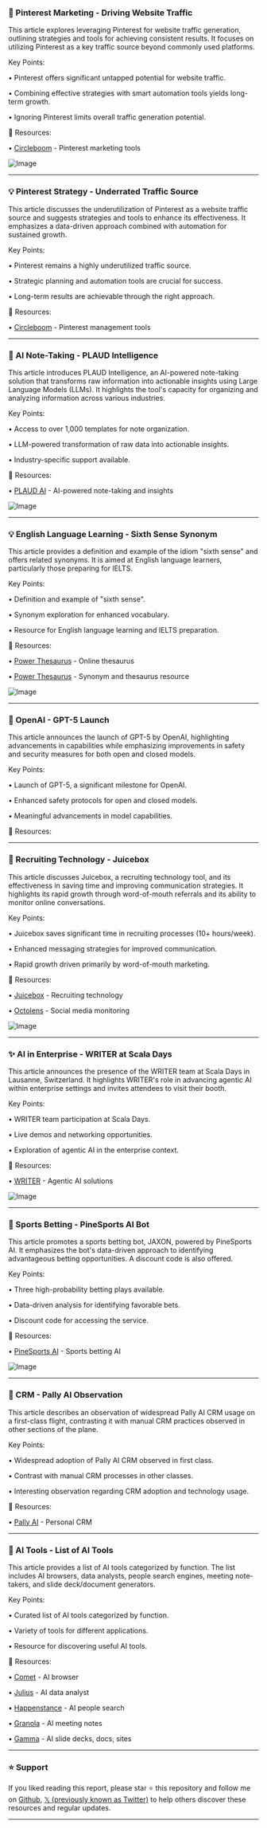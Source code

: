 ### 🚀 Pinterest Marketing - Driving Website Traffic

This article explores leveraging Pinterest for website traffic generation, outlining strategies and tools for achieving consistent results.  It focuses on utilizing Pinterest as a key traffic source beyond commonly used platforms.

Key Points:

• Pinterest offers significant untapped potential for website traffic.


• Combining effective strategies with smart automation tools yields long-term growth.


•  Ignoring Pinterest limits overall traffic generation potential.



🔗 Resources:

• [Circleboom](https://x.com/circleboom) - Pinterest marketing tools


![Image](https://pbs.twimg.com/media/Gx5Sxf8XMAA6ppU?format=jpg&name=small)


---
### 💡 Pinterest Strategy - Underrated Traffic Source

This article discusses the underutilization of Pinterest as a website traffic source and suggests strategies and tools to enhance its effectiveness. It emphasizes a data-driven approach combined with automation for sustained growth.

Key Points:

• Pinterest remains a highly underutilized traffic source.


• Strategic planning and automation tools are crucial for success.


• Long-term results are achievable through the right approach.



🔗 Resources:

• [Circleboom](https://x.com/circleboom) - Pinterest management tools


---
### 🤖 AI Note-Taking - PLAUD Intelligence

This article introduces PLAUD Intelligence, an AI-powered note-taking solution that transforms raw information into actionable insights using Large Language Models (LLMs).  It highlights the tool's capacity for organizing and analyzing information across various industries.

Key Points:

• Access to over 1,000 templates for note organization.


• LLM-powered transformation of raw data into actionable insights.


•  Industry-specific support available.



🔗 Resources:

• [PLAUD AI](https://x.com/PLAUDAI) - AI-powered note-taking and insights


![Image](https://pbs.twimg.com/amplify_video_thumb/1953844532392734721/img/_lvyUBuQ5Z0fbTtP.jpg)


---
### 💡 English Language Learning - Sixth Sense Synonym

This article provides a definition and example of the idiom "sixth sense" and offers related synonyms. It is aimed at English language learners, particularly those preparing for IELTS.

Key Points:

• Definition and example of "sixth sense".


•  Synonym exploration for enhanced vocabulary.


•  Resource for English language learning and IELTS preparation.



🔗 Resources:

• [Power Thesaurus](http://thsr.us/sixth_sense) - Online thesaurus


• [Power Thesaurus](https://x.com/PowerThesaurus) -  Synonym and thesaurus resource


![Image](https://pbs.twimg.com/media/Gx1qFeMWoAASRfZ?format=jpg&name=small)


---
### 🤖 OpenAI - GPT-5 Launch

This article announces the launch of GPT-5 by OpenAI, highlighting advancements in capabilities while emphasizing improvements in safety and security measures for both open and closed models.

Key Points:

• Launch of GPT-5, a significant milestone for OpenAI.


•  Enhanced safety protocols for open and closed models.


•  Meaningful advancements in model capabilities.



🔗 Resources:


---
### 🚀 Recruiting Technology - Juicebox

This article discusses Juicebox, a recruiting technology tool, and its effectiveness in saving time and improving communication strategies.  It highlights its rapid growth through word-of-mouth referrals and its ability to monitor online conversations.

Key Points:

• Juicebox saves significant time in recruiting processes (10+ hours/week).


• Enhanced messaging strategies for improved communication.


• Rapid growth driven primarily by word-of-mouth marketing.



🔗 Resources:

• [Juicebox](http://juicebox.ai) - Recruiting technology


• [Octolens](https://x.com/Octolens) - Social media monitoring


![Image](https://pbs.twimg.com/media/Gxv7bNGXUAA_2Cl?format=png&name=small)


---
### ✨  AI in Enterprise - WRITER at Scala Days

This article announces the presence of the WRITER team at Scala Days in Lausanne, Switzerland.  It highlights WRITER's role in advancing agentic AI within enterprise settings and invites attendees to visit their booth.

Key Points:

• WRITER team participation at Scala Days.


•  Live demos and networking opportunities.


•  Exploration of agentic AI in the enterprise context.



🔗 Resources:

• [WRITER](https://x.com/Get_Writer) - Agentic AI solutions


![Image](https://pbs.twimg.com/media/GxrlD-ZWMAIGtf-?format=jpg&name=small)


---
### 🚀 Sports Betting - PineSports AI Bot

This article promotes a sports betting bot, JAXON, powered by PineSports AI.  It emphasizes the bot's data-driven approach to identifying advantageous betting opportunities. A discount code is also offered.

Key Points:

•  Three high-probability betting plays available.


•  Data-driven analysis for identifying favorable bets.


•  Discount code for accessing the service.



🔗 Resources:

• [PineSports AI](https://x.com/PineSports_AI) - Sports betting AI


![Image](https://pbs.twimg.com/ext_tw_video_thumb/1894425765040607232/pu/img/Pt_FY1q_gcXx2cjb.jpg)


---
### 🚀 CRM - Pally AI Observation

This article describes an observation of widespread Pally AI CRM usage on a first-class flight, contrasting it with manual CRM practices observed in other sections of the plane.


Key Points:

• Widespread adoption of Pally AI CRM observed in first class.


•  Contrast with manual CRM processes in other classes.


•  Interesting observation regarding CRM adoption and technology usage.


🔗 Resources:

• [Pally AI](https://x.com/pallyai) - Personal CRM


---
### 🚀 AI Tools - List of AI Tools

This article provides a list of AI tools categorized by function. The list includes AI browsers, data analysts, people search engines, meeting note-takers, and slide deck/document generators.


Key Points:

• Curated list of AI tools categorized by function.


•  Variety of tools for different applications.


•  Resource for discovering useful AI tools.



🔗 Resources:

• [Comet](https://x.com/PerplexityComet) - AI browser


• [Julius](https://x.com/JuliusAI_) - AI data analyst


• [Happenstance](https://x.com/HappenstanceAI) - AI people search


• [Granola](https://x.com/meetgranola) - AI meeting notes


• [Gamma](https://x.com/MeetGamma) - AI slide decks, docs, sites


---

### ⭐️ Support

If you liked reading this report, please star ⭐️ this repository and follow me on [Github](https://github.com/Drix10), [𝕏 (previously known as Twitter)](https://x.com/DRIX_10_) to help others discover these resources and regular updates.

---